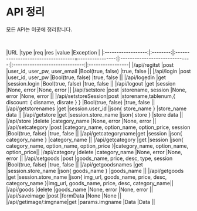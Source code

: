 # API 정리
모든 API는 이곳에 정리합니다.

<br>

|URL                 |type      |req                                                   |res                             |value                           |Exception         |
|:------------------:|:--------:|:-----------------------------------=----------------:|:------------------------------:|:------------------------------:|:-----------------|
|/api/regitst        |post      |user_id, user_pw, user_email                          |Bool(true, false)               |true, false                     ||
|/api/login          |post      |user_id, user_pw                                      |Bool(true, false)               |true, false                     ||
|/api/logedin        |get       |session.login                                         |Bool(true, false)               |true, false                     ||
|/api/logout         |get       |session                                               |None, error                     |None, error                     ||
|/api/setstore       |post      |storename, session                                    |None, error                     |None, error                     ||
|/api/setstoreSession|post      |storename,tablenum,{ discount: { disname, disrate } } |Bool(true, false)               |true, false                     ||
|/api/getstorenames  |get       |session.user_id                                       |json{ store_name }              |store_name data                 ||
|/api/getstore       |get       |session.store_name                                    |json{ store }                   |store data                      ||
|/api/store          |delete    |category_name                                         |None, error                     |None, error                     ||
|/api/setcategory    |post      |category_name, option_name, option_price, session     |Bool(true, false)               |true, false                     ||
|/api/getcategoryname|get       |session                                               |json{ category_name }           |category_name                   ||
|/api/getcategory    |get       |session                       |json{ category_name, option_name, option_price }|category_name, option_name, option_price||
|/api/category       |delete    |category_name                                         |None, error                     |None, error                     ||
|/api/setgoods       |post      |goods_name, price, desc, type, session                |Bool(true, false)               |true, false                     ||
|/api/getgoodsnames  |get       |session.store_name                                    |json{ goods_name }              |goods_name                      ||
|/api/getgoods       |get       |session.store_name            |json{ img_url, goods_name, price, desc, category_name }|img_url, goods_name, price, desc, category_name||
|/api/goods          |delete    |goods_name                                            |None, error                     |None, error                     ||
|/api/saveimage      |post      |formData                                              |None                            |None                            ||
|/api/getimage/:imgname|get     |params.imgname                                        |Data                            |Data                            ||


